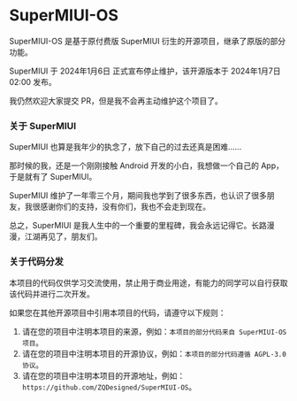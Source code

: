 # SuperMIUI-OS

SuperMIUI-OS 是基于原付费版 SuperMIUI 衍生的开源项目，继承了原版的部分功能。

SuperMIUI 于 2024年1月6日 正式宣布停止维护，该开源版本于 2024年1月7日 02:00 发布。

我仍然欢迎大家提交 PR，但是我不会再主动维护这个项目了。


### 关于 SuperMIUI

SuperMIUI 也算是我年少的执念了，放下自己的过去还真是困难......

那时候的我，还是一个刚刚接触 Android 开发的小白，我想做一个自己的 App，于是就有了 SuperMIUI。

SuperMIUI 维护了一年零三个月，期间我也学到了很多东西，也认识了很多朋友，我很感谢你们的支持，没有你们，我也不会走到现在。

总之，SuperMIUI 是我人生中的一个重要的里程碑，我会永远记得它。长路漫漫，江湖再见了，朋友们。

### 关于代码分发

本项目的代码仅供学习交流使用，禁止用于商业用途，有能力的同学可以自行获取该代码并进行二次开发。

如果您在其他开源项目中引用本项目的代码，请遵守以下规则：

1. 请在您的项目中注明本项目的来源，例如：`本项目的部分代码来自 SuperMIUI-OS 项目`。
2. 请在您的项目中注明本项目的开源协议，例如：`本项目的部分代码遵循 AGPL-3.0 协议`。
3. 请在您的项目中注明本项目的开源地址，例如：` https://github.com/ZQDesigned/SuperMIUI-OS `。


